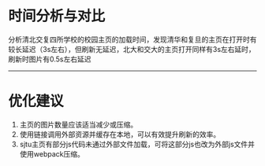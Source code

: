 # 时间分析与对比
   分析清北交复四所学校的校园主页的加载时间，发现清华和复旦的主页在打开时有较长延迟（3s左右），但刷新无延迟，北大和交大的主页打开同样有3s左右延时，刷新时图片有0.5s左右延迟
*****
# 优化建议
1. 主页的图片数量应该适当减少或压缩。
2. 使用链接调用外部资源并缓存在本地，可以有效提升刷新的效率。
3. sjtu主页有部分js代码未通过外部文件加载，可将这部分js也改为外部js文件并使用webpack压缩。
